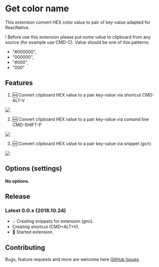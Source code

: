 # Get color name

This extension convert HEX color value to pair of key-value adapted for ReacNative.

! Before use this extension please put some value to clipboard from any source (for example use CMD-C). Value should be one of this patterns:
- "#000000",
- "000000",
- "#000",
- "000"

## Features

1. 🆕 Convert clipboard HEX value to a pair key-value via shortcut CMD-ALT-V

![](https://raw.githubusercontent.com/volynetsSerhii/get-color-name/master/assets/demoShortcut.gif)

2. 🆕 Convert clipboard HEX value to a pair key-value via comand line CMD-SHIFT-P

![](https://raw.githubusercontent.com/volynetsSerhii/get-color-name/master/assets/demoConsole.gif)

3. 🆕 Convert clipboard HEX value to a pair key-value via snippet (gcn)

![](https://raw.githubusercontent.com/volynetsSerhii/get-color-name/master/assets/demoSnippet.gif)


## Options (settings)

#### No options.

## Release

### Latest 0.0.x (2018.10.24)

- 💡 Creating snippets for extension (gnc).
- Creating shortcut (CMD+ALT+V).
- 🚀 Started extension.


## Contributing

Bugs, feature requests and more are welcome here [GitHub Issues](https://github.com/KamiKillertO/vscode-colorize/issues).
